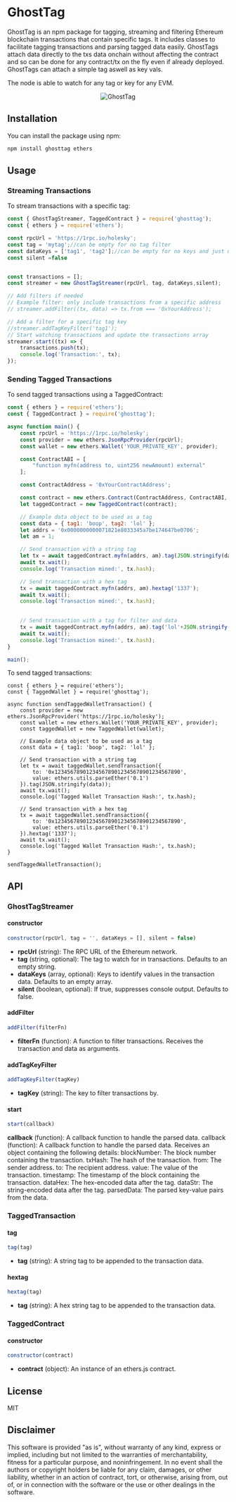 # GhostTag
GhostTag is an npm package for tagging, streaming and filtering Ethereum blockchain transactions that contain specific tags. It includes classes to facilitate tagging transactions and parsing tagged data easily. GhostTags attach data directly to the txs data onchain without affecting the contract and so can be done for any contract/tx on the fly even if already deployed. GhostTags can attach a simple tag aswell as key vals.

The node is able to watch for any tag or key for any EVM.
<p align="center">
  <img src="./ghostTag.png" alt="GhostTag">
</p>

## Installation

You can install the package using npm:

```sh
npm install ghosttag ethers
```

## Usage

### Streaming Transactions

To stream transactions with a specific tag:

```javascript
const { GhostTagStreamer, TaggedContract } = require('ghosttag');
const { ethers } = require('ethers');

const rpcUrl = 'https://1rpc.io/holesky';
const tag = 'mytag';//can be empty for no tag filter
const dataKeys = ['tag1', 'tag2'];//can be empty for no keys and just use tag
const silent =false


const transactions = [];
const streamer = new GhostTagStreamer(rpcUrl, tag, dataKeys,silent);

// Add filters if needed
// Example filter: only include transactions from a specific address
// streamer.addFilter((tx, data) => tx.from === '0xYourAddress');

// Add a filter for a specific tag key
//streamer.addTagKeyFilter('tag1');
// Start watching transactions and update the transactions array
streamer.start((tx) => {
    transactions.push(tx);
    console.log('Transaction:', tx);
});
```

### Sending Tagged Transactions

To send tagged transactions using a TaggedContract:

```javascript
const { ethers } = require('ethers');
const { TaggedContract } = require('ghosttag');

async function main() {
    const rpcUrl = 'https://1rpc.io/holesky';
    const provider = new ethers.JsonRpcProvider(rpcUrl);
    const wallet = new ethers.Wallet('YOUR_PRIVATE_KEY', provider);

    const ContractABI = [
        "function myfn(address to, uint256 newAmount) external"
    ];

    const ContractAddress = '0xYourContractAddress';

    const contract = new ethers.Contract(ContractAddress, ContractABI, wallet);
    let taggedContract = new TaggedContract(contract);

    // Example data object to be used as a tag
    const data = { tag1: 'boop', tag2: 'lol' };
    let addrs = '0x0000000000071821e8033345a7be174647be0706';
    let am = 1;

    // Send transaction with a string tag
    let tx = await taggedContract.myfn(addrs, am).tag(JSON.stringify(data));
    await tx.wait();
    console.log('Transaction mined:', tx.hash);

    // Send transaction with a hex tag
    tx = await taggedContract.myfn(addrs, am).hextag('1337');
    await tx.wait();
    console.log('Transaction mined:', tx.hash);

    
    // Send transaction with a tag for filter and data
    tx = await taggedContract.myfn(addrs, am).tag('lol'+JSON.stringify(data));
    await tx.wait();
    console.log('Transaction mined:', tx.hash);
}

main();
```
To send tagged transactions:

```
const { ethers } = require('ethers');
const { TaggedWallet } = require('ghosttag');

async function sendTaggedWalletTransaction() {
    const provider = new ethers.JsonRpcProvider('https://1rpc.io/holesky');
    const wallet = new ethers.Wallet('YOUR_PRIVATE_KEY', provider);
    const taggedWallet = new TaggedWallet(wallet);

    // Example data object to be used as a tag
    const data = { tag1: 'boop', tag2: 'lol' };

    // Send transaction with a string tag
    let tx = await taggedWallet.sendTransaction({
        to: '0x1234567890123456789012345678901234567890',
        value: ethers.utils.parseEther('0.1')
    }).tag(JSON.stringify(data));
    await tx.wait();
    console.log('Tagged Wallet Transaction Hash:', tx.hash);

    // Send transaction with a hex tag
    tx = await taggedWallet.sendTransaction({
        to: '0x1234567890123456789012345678901234567890',
        value: ethers.utils.parseEther('0.1')
    }).hextag('1337');
    await tx.wait();
    console.log('Tagged Wallet Transaction Hash:', tx.hash);
}

sendTaggedWalletTransaction();
```

## API

### GhostTagStreamer

#### constructor

```javascript
constructor(rpcUrl, tag = '', dataKeys = [], silent = false)
```

- **rpcUrl** (string): The RPC URL of the Ethereum network.
- **tag** (string, optional): The tag to watch for in transactions. Defaults to an empty string.
- **dataKeys** (array, optional): Keys to identify values in the transaction data. Defaults to an empty array.
- **silent** (boolean, optional): If true, suppresses console output. Defaults to false.

#### addFilter

```javascript
addFilter(filterFn)
```

- **filterFn** (function): A function to filter transactions. Receives the transaction and data as arguments.

#### addTagKeyFilter

```javascript
addTagKeyFilter(tagKey)
```

- **tagKey** (string): The key to filter transactions by.

#### start

```javascript
start(callback)
```

**callback** (function): A callback function to handle the parsed data.
callback (function): A callback function to handle the parsed data. Receives an object containing the following details:
blockNumber: The block number containing the transaction.
txHash: The hash of the transaction.
from: The sender address.
to: The recipient address.
value: The value of the transaction.
timestamp: The timestamp of the block containing the transaction.
dataHex: The hex-encoded data after the tag.
dataStr: The string-encoded data after the tag.
parsedData: The parsed key-value pairs from the data.

### TaggedTransaction

#### tag

```javascript
tag(tag)
```

- **tag** (string): A string tag to be appended to the transaction data.

#### hextag

```javascript
hextag(tag)
```

- **tag** (string): A hex string tag to be appended to the transaction data.

### TaggedContract

#### constructor

```javascript
constructor(contract)
```

- **contract** (object): An instance of an ethers.js contract.

## License

MIT

## Disclaimer

This software is provided "as is", without warranty of any kind, express or implied, including but not limited to the warranties of merchantability, fitness for a particular purpose, and noninfringement. In no event shall the authors or copyright holders be liable for any claim, damages, or other liability, whether in an action of contract, tort, or otherwise, arising from, out of, or in connection with the software or the use or other dealings in the software.

